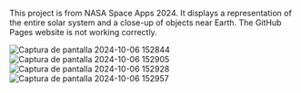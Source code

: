 This project is from NASA Space Apps 2024. It displays a representation of the entire solar system and a close-up of objects near Earth. The GitHub Pages website is not working correctly. 

![Captura de pantalla 2024-10-06 152844](https://github.com/user-attachments/assets/bace09d4-e5f5-4446-b717-077d82113c8d)
![Captura de pantalla 2024-10-06 152905](https://github.com/user-attachments/assets/1e48de8d-fcf5-4e20-84c9-91faac40e0e4)
![Captura de pantalla 2024-10-06 152928](https://github.com/user-attachments/assets/f52a9fbe-25df-4400-828b-d6ec7cc31ea6)
![Captura de pantalla 2024-10-06 152957](https://github.com/user-attachments/assets/d1b902e5-475b-4d07-aca4-fe62c4d38360)
